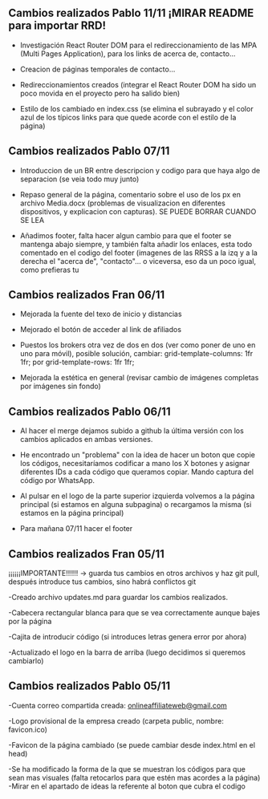 ## Cambios realizados Pablo 11/11 ¡MIRAR README para importar RRD!
- Investigación React Router DOM para el redireccionamiento de las MPA (Multi Pages Application), para los links de acerca de, contacto...

- Creacion de páginas temporales de contacto...

- Redireccionamientos creados (integrar el React Router DOM ha sido un poco movida en el proyecto pero ha salido bien)

- Estilo de los <a> cambiado en index.css (se elimina el subrayado y el color azul de los típicos links para que quede acorde con el estilo de la página)

## Cambios realizados Pablo 07/11
- Introduccion de un BR entre descripcion y codigo para que haya algo de separacion (se veia todo muy junto)

- Repaso general de la página, comentario sobre el uso de los px en archivo Media.docx (problemas de visualizacion en diferentes dispositivos, y explicacion con capturas). SE PUEDE BORRAR CUANDO SE LEA

- Añadimos footer, falta hacer algun cambio para que el footer se mantenga abajo siempre, y también falta añadir los enlaces, esta todo comentado en el codigo del footer (imagenes de las RRSS a la izq y a la derecha el "acerca de", "contacto"... o viceversa, eso da un poco igual, como prefieras tu

## Cambios realizados Fran 06/11

- Mejorada la fuente del texo de inicio y distancias

- Mejorado el botón de acceder al link de afiliados

- Puestos los brokers otra vez de dos en dos (ver como poner de uno en uno para móvil), posible solución, cambiar:
  grid-template-columns: 1fr 1fr; por grid-template-rows: 1fr 1fr;

- Mejorada la estética en general (revisar cambio de imágenes completas por imágenes sin fondo)

## Cambios realizados Pablo 06/11

- Al hacer el merge dejamos subido a github la última versión con los cambios aplicados en ambas versiones.

- He encontrado un "problema" con la idea de hacer un boton que copie los códigos, necesitaríamos codificar a mano los X botones y asignar diferentes IDs a cada código que queramos copiar. Mando captura del código por WhatsApp.

- Al pulsar en el logo de la parte superior izquierda volvemos a la página principal (si estamos en alguna subpagina) o recargamos la misma (si estamos en la página principal)

- Para mañana 07/11 hacer el footer

## Cambios realizados Fran 05/11

¡¡¡¡¡¡IMPORTANTE!!!!!! -> guarda tus cambios en otros archivos y haz git pull, después introduce tus cambios, sino habrá conflictos git

-Creado archivo updates.md para guardar los cambios realizados.

-Cabecera rectangular blanca para que se vea correctamente aunque bajes por la página

-Cajita de introducir código (si introduces letras genera error por ahora)

-Actualizado el logo en la barra de arriba (luego decidimos si queremos cambiarlo)

## Cambios realizados Pablo 05/11

-Cuenta correo compartida creada: onlineaffiliateweb@gmail.com

-Logo provisional de la empresa creado (carpeta public, nombre: favicon.ico)

-Favicon de la página cambiado (se puede cambiar desde index.html en el head)

-Se ha modificado la forma de la que se muestran los códigos para que sean mas visuales (falta retocarlos para que estén mas acordes a la página)
-Mirar en el apartado de ideas la referente al boton que cubra el codigo
